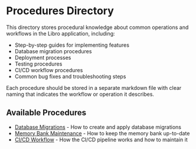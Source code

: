 # Procedures Directory

This directory stores procedural knowledge about common operations and workflows in the Libro application, including:

- Step-by-step guides for implementing features
- Database migration procedures
- Deployment processes
- Testing procedures
- CI/CD workflow procedures
- Common bug fixes and troubleshooting steps

Each procedure should be stored in a separate markdown file with clear naming that indicates the workflow or operation it describes.

## Available Procedures

- [Database Migrations](database_migrations.md) - How to create and apply database migrations
- [Memory Bank Maintenance](memory_bank_maintenance.md) - How to keep the memory bank up-to-date
- [CI/CD Workflow](ci_cd_workflow.md) - How the CI/CD pipeline works and how to maintain it

